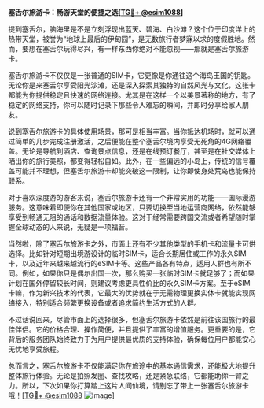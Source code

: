 **塞舌尔旅游卡：畅游天堂的便捷之选[[TG💪+ @esim1088](https://t.me/s/esim1088)]**

提到塞舌尔，脑海里是不是立刻浮现出蓝天、碧海、白沙滩？这个位于印度洋上的热带天堂，被誉为“地球上最后的伊甸园”，是无数旅行者梦寐以求的度假胜地。然而，要想在塞舌尔玩得尽兴，有一样东西你绝对不能忽视——那就是塞舌尔旅游卡。

塞舌尔旅游卡不仅仅是一张普通的SIM卡，它更像是你通往这个海岛王国的钥匙。无论你是来塞舌尔享受阳光沙滩，还是深入探索其独特的自然风光与文化，这张卡都能为你提供稳定且快速的网络连接。尤其是在这样一个以美景著称的地方，有了稳定的网络支持，你可以随时记录下那些令人难忘的瞬间，并即时分享给家人朋友。

说到塞舌尔旅游卡的具体使用场景，那可是相当丰富。当你抵达机场时，就可以通过简单的几步完成注册激活，之后便能在整个塞舌尔境内享受无死角的4G网络覆盖。无论是导航到酒店、查询景点信息，还是在线预订餐厅，甚至是在社交媒体上晒出你的旅行美照，都变得轻松自如。此外，在一些偏远的小岛上，传统的信号覆盖可能并不理想，但塞舌尔旅游卡却能突破这一限制，让你即使身处荒岛也能保持联系。

对于喜欢深度游的游客来说，塞舌尔旅游卡还有一个非常实用的功能——国际漫游服务。这意味着即便你在其他国家或地区，只要切换至当地运营商网络，依然能够享受到畅通无阻的通话和数据流量体验。这对于经常需要跨国交流或者希望随时掌握全球动态的人来说，无疑是一项福音。

当然啦，除了塞舌尔旅游卡之外，市面上还有不少其他类型的手机卡和流量卡可供选择。比如针对短期出境游设计的临时SIM卡，适合长期居住或工作的永久SIM卡，以及近年来越来越流行的eSIM卡等。这些产品各有特点，适用人群也有所不同。例如，如果你只是偶尔出国一次，那么购买一张临时SIM卡就足够了；而如果计划在国外停留较长时间，则建议考虑更具性价比的永久SIM卡方案。至于eSIM卡嘛，作为新兴技术的代表，它最大的优势就在于无需物理更换实体卡就能实现网络接入，特别适合频繁更换设备或者追求简约生活方式的人群。

不过话说回来，尽管市面上的选择很多，但塞舌尔旅游卡依然是前往该国旅行的最佳伴侣。它的价格合理、操作简便，并且提供了丰富的增值服务。更重要的是，它背后的服务团队始终致力于为用户提供最优质的支持体验，确保每位用户都能安心无忧地享受旅程。

总而言之，塞舌尔旅游卡不仅能满足你在旅途中的基本通信需求，还能极大地提升整体旅行体验。无论是拍照发圈、查找攻略，还是紧急联络，它都能助你一臂之力。所以，下次如果你打算踏上这片人间仙境，请别忘了带上一张塞舌尔旅游卡哦！[[TG💪+ @esim1088](https://t.me/s/esim1088) ![Image](https://i.postimg.cc/4NQfJmqS/Snipaste-2025-05-13-00-14-12.png)]